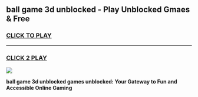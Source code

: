 
## ball game 3d unblocked - Play Unblocked Gmaes & Free
<h3>
<a href="https://news.freeplayer.one?title=ball_game_3d_unblocked&ref=16F">CLICK TO PLAY</a></h3>
<hr>

<h3>
<a href="https://news.freeplayer.one?title=ball_game_3d_unblocked&ref=16F">CLICK 2 PLAY</a>
  
</h3>

<a href="https://news.freeplayer.one?title=ball_game_3d_unblocked&ref=16F/"><img src="https://clearcache.store/games.png"></a>


**ball game 3d unblocked games unblocked: Your Gateway to Fun and Accessible Online Gaming**
